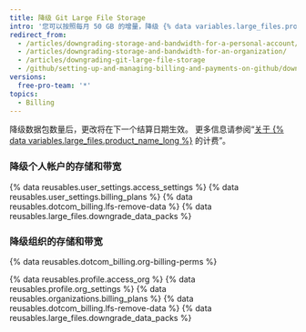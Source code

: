 ```yaml
---
title: 降级 Git Large File Storage
intro: '您可以按照每月 50 GB 的增量，降级 {% data variables.large_files.product_name_short %} 的存储和带宽。'
redirect_from:
  - /articles/downgrading-storage-and-bandwidth-for-a-personal-account/
  - /articles/downgrading-storage-and-bandwidth-for-an-organization/
  - /articles/downgrading-git-large-file-storage
  - /github/setting-up-and-managing-billing-and-payments-on-github/downgrading-git-large-file-storage
versions:
  free-pro-team: '*'
topics:
  - Billing
---
```

降级数据包数量后，更改将在下一个结算日期生效。 更多信息请参阅“[关于 {% data variables.large_files.product_name_long %}](/articles/about-billing-for-git-large-file-storage) 的计费”。

### 降级个人帐户的存储和带宽

{% data reusables.user_settings.access_settings %}
{% data reusables.user_settings.billing_plans %}
{% data reusables.dotcom_billing.lfs-remove-data %}
{% data reusables.large_files.downgrade_data_packs %}

### 降级组织的存储和带宽

{% data reusables.dotcom_billing.org-billing-perms %}

{% data reusables.profile.access_org %}
{% data reusables.profile.org_settings %}
{% data reusables.organizations.billing_plans %}
{% data reusables.dotcom_billing.lfs-remove-data %}
{% data reusables.large_files.downgrade_data_packs %}
